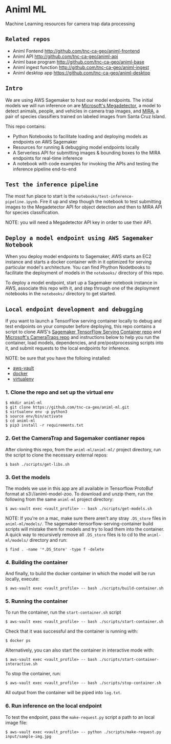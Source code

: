 # Animl ML
Machine Learning resources for camera trap data processing

## `Related repos`
- Animl Fontend           http://github.com/tnc-ca-geo/animl-frontend
- Animl API               http://github.com/tnc-ca-geo/animl-api
- Animl base program      http://github.com/tnc-ca-geo/animl-base
- Animl ingest function   http://github.com/tnc-ca-geo/animl-ingest
- Animl desktop app       https://github.com/tnc-ca-geo/animl-desktop

## `Intro`

We are using AWS Sagemaker to host our model endpoints. The initial models we will run inference on are [Microsoft's Megadetector](https://github.com/microsoft/CameraTraps/blob/master/megadetector.md), a model to detect animals, people, and vehicles in camera trap images, and [MIRA](https://github.com/tnc-ca-geo/mira), a pair of species classifiers trained on labeled images from Santa Cruz Island.

This repo contains: 
  - Python Notebooks to facilitate loading and deploying models as endpoints on AWS Sagemaker
  - Resources for running & debugging model endpoints locally
  - A Serverless API for submitting images & bounding boxes to the MIRA endpoints for real-time inference
  - A notebook with code examples for invoking the APIs and testing the inference pipeline end-to-end

## `Test the inference pipeline`

The most fun place to start is the ```notebooks/test-inference-pipeline.ipynb```. Fire it up and step though the notebook to test submitting images to the Megadetector API for object detection and then to MIRA API for species classification.

NOTE: you will need a Megadetector API key in order to use their API. 

## `Deploy a model endpoint using AWS Sagemaker Notebook`

When you deploy model endpoints to Sagemaker, AWS starts an EC2 instance and starts a docker container with in it optimized for serving particular model's architecture. You can find Phython Nodetbooks to facilitate the deployment of models in the ```notebooks/``` directory of this repo.

To deploy a model endpoint, start up a Sagemaker notebook instance in AWS, associate this repo with it, and step through one of the deployment notebooks in the ```notebooks/``` directory to get started.

## `Local endpoint development and debugging`

If you want to launch a TensorFlow serving container locally to debug and test endpoints on your computer before deploying, this repo contains a script to clone AWS's [Sagemaker TensorFlow Serving Container repo](https://github.com/aws/sagemaker-tensorflow-serving-container/) and [Microsoft's CameraTraps repo](https://github.com/microsoft/CameraTraps) and instructions below to help you run the container, load models, dependencies, and pre/postprocessing scripts into it, and submit requests to the local endpoints for inference.

NOTE: be sure that you have the folloing installed:
 - [aws-vault](https://github.com/99designs/aws-vault)
 - [docker](https://docs.docker.com/docker-for-mac/install/) 
 - [virtualenv](https://virtualenv.pypa.io/en/latest/) 

### 1. Clone the repo and set up the virtual env

```
$ mkdir animl-ml
$ git clone https://github.com/tnc-ca-geo/animl-ml.git
$ virtualenv env -p python3
$ source env/bin/activate
$ cd animl-ml
$ pip3 install -r requirements.txt
```

### 2. Get the CameraTrap and Sagemaker contianer repos

After cloning this repo, from the ```animl-ml/animl-ml/``` project directory, run the script to clone the necessary external repos:
```
$ bash ./scripts/get-libs.sh
```

### 3. Get the models

The models we use in this app are all available in Tensorflow ProtoBuf format at s3://animl-model-zoo. To download and unzip them, run the following from the same ```animl-ml``` project directory:
```
$ aws-vault exec <vault_profile> -- bash ./scripts/get-models.sh
```

NOTE: If you're on a mac, make sure there aren't any stray ```.DS_store``` files in ```animl-ml/models/```. The sagemaker-tensorflow-serving-container build scripts will mistake them for models and try to load them into the container. A quick way to recursively remove all ```.DS_store``` files is to cd to the ```animl-ml/models/``` directory and run: 
```
$ find . -name '*.DS_Store' -type f -delete
```

### 4. Building the container

And finally, to build the docker container in which the model will be run locally, execute:
```
$ aws-vault exec <vault_profile> -- bash ./scripts/build-container.sh
```

### 5. Running the container

To run the container, run the ```start-container.sh``` script
```
$ aws-vault exec <vault_profile> -- bash ./scripts/start-container.sh
```

Check that it was successful and the container is running with:
```
$ docker ps
``` 

Alternatively, you can also start the container in interactive mode with:
```
$ aws-vault exec <vault_profile> -- bash ./scripts/start-container-interactive.sh
```

To stop the container, run:
```
$ aws-vault exec <vault_profile> -- bash ./scripts/stop-container.sh
```

All output from the container will be piped into ```log.txt```.

### 6. Run inference on the local endpoint
To test the endpoint, pass the ```make-request.py``` script a path to an local image file:
```
$ aws-vault exec <vault_profile> -- python ./scripts/make-request.py input/sample-img.jpg
```
